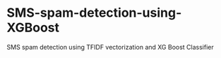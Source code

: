 # SMS-spam-detection-using-XGBoost
SMS spam detection using TFIDF vectorization and XG Boost Classifier
